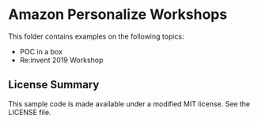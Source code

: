 # Amazon Personalize Workshops

This folder contains examples on the following topics:

* POC in a box
* Re:invent 2019 Workshop


## License Summary

This sample code is made available under a modified MIT license. See the LICENSE file.
